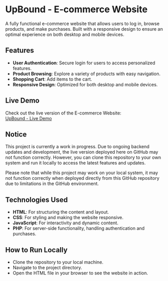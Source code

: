 # UpBound - E-commerce Website

A fully functional e-commerce website that allows users to log in, browse products, and make purchases. Built with a responsive design to ensure an optimal experience on both desktop and mobile devices.

## Features

- **User Authentication**: Secure login for users to access personalized features.
- **Product Browsing**: Explore a variety of products with easy navigation.
- **Shopping Cart**: Add items to the cart.
- **Responsive Design**: Optimized for both desktop and mobile devices.

## Live Demo

Check out the live version of the E-commerce Website:  
[UpBound - Live Demo](https://aarushi-sinha04.github.io/upbound/)

## Notice

This project is currently a work in progress. Due to ongoing backend updates and development, the live version deployed here on GitHub may not function correctly. However, you can clone this repository to your own system and run it locally to access the latest features and updates.

Please note that while this project may work on your local system, it may not function correctly when deployed directly from this GitHub repository due to limitations in the GitHub environment.

## Technologies Used

- **HTML**: For structuring the content and layout.
- **CSS**: For styling and making the website responsive.
- **JavaScript**: For interactivity and dynamic content.
- **PHP**: For server-side functionality, handling authentication and purchases.

## How to Run Locally

- Clone the repository to your local machine.
- Navigate to the project directory.
- Open the HTML file in your browser to see the website in action.

